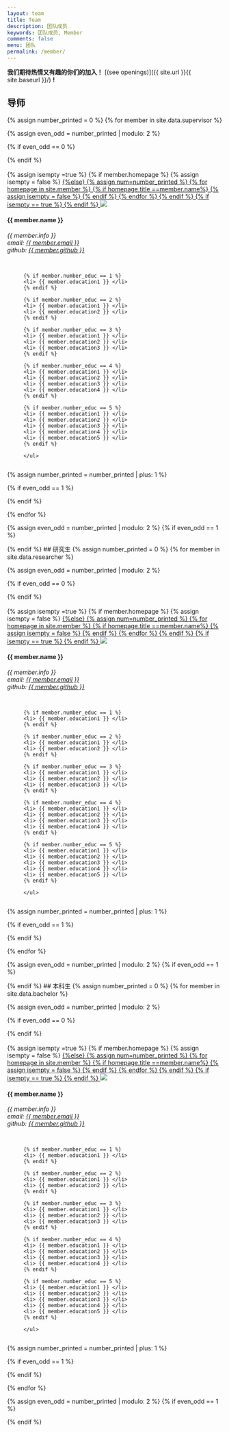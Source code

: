 ```yaml
---
layout: team
title: Team
description: 团队成员
keywords: 团队成员, Member
comments: false
menu: 团队
permalink: /member/
---
```


 **我们期待热情又有趣的你们的加入！** [(see openings)]({{ site.url }}{{ site.baseurl }}/) **!**

## 导师
{% assign number_printed = 0 %}
{% for member in site.data.supervisor %}

{% assign even_odd = number_printed | modulo: 2 %}

{% if even_odd == 0 %}
<div class="row">
{% endif %}

<div class="col-sm-6 ">
<div class="row">
	<div class="col-sm-3 col-sm-push-1 center-block"><br>
{% assign isempty =true %}
{% if member.homepage %}
{% assign isempty = false %}
		<a href="{{ member.homepage }}">
{%else}
{% assign num=number_printed %}
{% for homepage in site.member %}
{% if homepage.title ==member.name%}
{% assign isempty = false %}
		<a href="{{ site.url }}{{ site.baseurl }}/member/{{ member.name }}">
{% endif %}
{% endfor %}
{% endif %}	
{% if isempty == true %}
		<a href="#">
{% endif %}	
		<img src="{{ site.url }}{{ site.baseurl }}/images/teampic/{{ member.photo }}" class=" img-responsive img-rounded"/></a>
	</div>
	<div class="col-sm-8 col-sm-push-1">
	  <h4>{{ member.name }}</h4>
	  <i>{{ member.info }}
	  <br>email: <a href="{{ member.email }}">{{ member.email }}</a><br>github: <a href="https://github.com/{{ member.github }}">{{ member.github }}</a></i>
	</div>
</div>
<br>
 <ul style="overflow: hidden">
	  
	  {% if member.number_educ == 1 %}
	  <li> {{ member.education1 }} </li>
	  {% endif %}
	  
	  {% if member.number_educ == 2 %}
	  <li> {{ member.education1 }} </li>
	  <li> {{ member.education2 }} </li>
	  {% endif %}
	  
	  {% if member.number_educ == 3 %}
	  <li> {{ member.education1 }} </li>
	  <li> {{ member.education2 }} </li>
	  <li> {{ member.education3 }} </li>
	  {% endif %}
	  
	  {% if member.number_educ == 4 %}
	  <li> {{ member.education1 }} </li>
	  <li> {{ member.education2 }} </li>
	  <li> {{ member.education3 }} </li>
	  <li> {{ member.education4 }} </li>
	  {% endif %}
	 
	  {% if member.number_educ == 5 %}
	  <li> {{ member.education1 }} </li>
	  <li> {{ member.education2 }} </li>
	  <li> {{ member.education3 }} </li>
	  <li> {{ member.education4 }} </li>
	  <li> {{ member.education5 }} </li>
	  {% endif %}
	  
	  </ul>	
</div>

{% assign number_printed = number_printed | plus: 1 %}

{% if even_odd == 1 %}
</div>
{% endif %}

{% endfor %}

{% assign even_odd = number_printed | modulo: 2 %}
{% if even_odd == 1 %}
</div>
{% endif %}
## 研究生
{% assign number_printed = 0 %}
{% for member in site.data.researcher %}

{% assign even_odd = number_printed | modulo: 2 %}

{% if even_odd == 0 %}
<div class="row">
{% endif %}

<div class="col-sm-6 ">
<div class="row">
	<div class="col-sm-3 col-sm-push-1 center-block"><br>
{% assign isempty =true %}
{% if member.homepage %}
{% assign isempty = false %}
		<a href="{{ member.homepage }}">
{%else}
{% assign num=number_printed %}
{% for homepage in site.member %}
{% if homepage.title ==member.name%}
{% assign isempty = false %}
		<a href="{{ site.url }}{{ site.baseurl }}/member/{{ member.name }}">
{% endif %}
{% endfor %}
{% endif %}	
{% if isempty == true %}
		<a href="#">
{% endif %}	
		<img src="{{ site.url }}{{ site.baseurl }}/images/teampic/{{ member.photo }}" class=" img-responsive img-rounded"/></a>
	</div>
	<div class="col-sm-8 col-sm-push-1">
	  <h4>{{ member.name }}</h4>
	  <i>{{ member.info }}
	  <br>email: <a href="{{ member.email }}">{{ member.email }}</a><br>github: <a href="https://github.com/{{ member.github }}">{{ member.github }}</a></i>
	</div>
</div>
<br>
 <ul style="overflow: hidden">
	  
	  {% if member.number_educ == 1 %}
	  <li> {{ member.education1 }} </li>
	  {% endif %}
	  
	  {% if member.number_educ == 2 %}
	  <li> {{ member.education1 }} </li>
	  <li> {{ member.education2 }} </li>
	  {% endif %}
	  
	  {% if member.number_educ == 3 %}
	  <li> {{ member.education1 }} </li>
	  <li> {{ member.education2 }} </li>
	  <li> {{ member.education3 }} </li>
	  {% endif %}
	  
	  {% if member.number_educ == 4 %}
	  <li> {{ member.education1 }} </li>
	  <li> {{ member.education2 }} </li>
	  <li> {{ member.education3 }} </li>
	  <li> {{ member.education4 }} </li>
	  {% endif %}
	 
	  {% if member.number_educ == 5 %}
	  <li> {{ member.education1 }} </li>
	  <li> {{ member.education2 }} </li>
	  <li> {{ member.education3 }} </li>
	  <li> {{ member.education4 }} </li>
	  <li> {{ member.education5 }} </li>
	  {% endif %}
	  
	  </ul>	
</div>

{% assign number_printed = number_printed | plus: 1 %}

{% if even_odd == 1 %}
</div>
{% endif %}

{% endfor %}

{% assign even_odd = number_printed | modulo: 2 %}
{% if even_odd == 1 %}
</div>
{% endif %}
## 本科生
{% assign number_printed = 0 %}
{% for member in site.data.bachelor %}

{% assign even_odd = number_printed | modulo: 2 %}

{% if even_odd == 0 %}
<div class="row">
{% endif %}

<div class="col-sm-6 ">
<div class="row">
	<div class="col-sm-3 col-sm-push-1 center-block"><br>
{% assign isempty =true %}
{% if member.homepage %}
{% assign isempty = false %}
		<a href="{{ member.homepage }}">
{%else}
{% assign num=number_printed %}
{% for homepage in site.member %}
{% if homepage.title ==member.name%}
{% assign isempty = false %}
		<a href="{{ site.url }}{{ site.baseurl }}/member/{{ member.name }}">
{% endif %}
{% endfor %}
{% endif %}	
{% if isempty == true %}
		<a href="#">
{% endif %}	
		<img src="{{ site.url }}{{ site.baseurl }}/images/teampic/{{ member.photo }}" class=" img-responsive img-rounded"/></a>
	</div>
	<div class="col-sm-8 col-sm-push-1">
	  <h4>{{ member.name }}</h4>
	  <i>{{ member.info }}
	  <br>email: <a href="{{ member.email }}">{{ member.email }}</a><br>github: <a href="https://github.com/{{ member.github }}">{{ member.github }}</a></i>
	</div>
</div>
<br>
 <ul style="overflow: hidden">
	  
	  {% if member.number_educ == 1 %}
	  <li> {{ member.education1 }} </li>
	  {% endif %}
	  
	  {% if member.number_educ == 2 %}
	  <li> {{ member.education1 }} </li>
	  <li> {{ member.education2 }} </li>
	  {% endif %}
	  
	  {% if member.number_educ == 3 %}
	  <li> {{ member.education1 }} </li>
	  <li> {{ member.education2 }} </li>
	  <li> {{ member.education3 }} </li>
	  {% endif %}
	  
	  {% if member.number_educ == 4 %}
	  <li> {{ member.education1 }} </li>
	  <li> {{ member.education2 }} </li>
	  <li> {{ member.education3 }} </li>
	  <li> {{ member.education4 }} </li>
	  {% endif %}
	 
	  {% if member.number_educ == 5 %}
	  <li> {{ member.education1 }} </li>
	  <li> {{ member.education2 }} </li>
	  <li> {{ member.education3 }} </li>
	  <li> {{ member.education4 }} </li>
	  <li> {{ member.education5 }} </li>
	  {% endif %}
	  
	  </ul>	
</div>

{% assign number_printed = number_printed | plus: 1 %}

{% if even_odd == 1 %}
</div>
{% endif %}

{% endfor %}

{% assign even_odd = number_printed | modulo: 2 %}
{% if even_odd == 1 %}
</div>
{% endif %}
